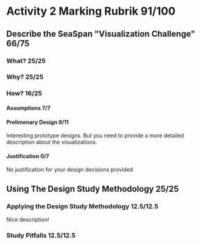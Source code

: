 # Activity 2 Marking Rubrik  91/100

## Describe the SeaSpan "Visualization Challenge"  66/75

### What?  25/25

### Why?  25/25

### How?  16/25

#### Assumptions  7/7

#### Prelimenary Design  9/11
Interesting prototype designs.  But you need to provide a more detailed description about the visualizations. 

#### Justification  0/7
No justification for your design decisions provided

## Using The Design Study Methodology  25/25

### Applying the Design Study Methodology  12.5/12.5
Nice description!

### Study Pitfalls  12.5/12.5